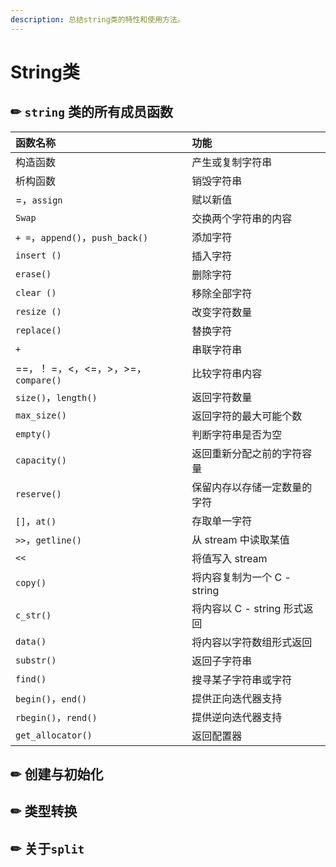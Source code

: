 ```yaml
---
description: 总结string类的特性和使用方法。
---
```


# String类

## ✏ `string` 类的所有成员函数

| 函数名称 | 功能 |
| :--- | :--- |
| 构造函数 | 产生或复制字符串 |
| 析构函数 | 销毁字符串 |
| =，`assign` | 赋以新值 |
| `Swap` | 交换两个字符串的内容 |
| `+ =`，`append()`，`push_back()` | 添加字符 |
| `insert ()` | 插入字符 |
| `erase()` | 删除字符 |
| `clear ()` | 移除全部字符 |
| `resize ()` | 改变字符数量 |
| `replace()` | 替换字符 |
| `+` | 串联字符串 |
| ==，！ =，&lt;，&lt;=，&gt;，&gt;=，`compare()` | 比较字符串内容 |
| `size()`，`length()` | 返回字符数量 |
| `max_size()` | 返回字符的最大可能个数 |
| `empty()` | 判断字符串是否为空 |
| `capacity()` | 返回重新分配之前的字符容量 |
| `reserve()` | 保留内存以存储一定数量的字符 |
| `[]`，`at()` | 存取单一字符 |
| `>>`，`getline()` | 从 stream 中读取某值 |
| `<<` | 将值写入 stream |
| `copy()` | 将内容复制为一个 C - string |
| `c_str()` | 将内容以 C - string 形式返回 |
| `data()` | 将内容以字符数组形式返回 |
| `substr()` | 返回子字符串 |
| `find()` | 搜寻某子字符串或字符 |
| `begin()`，`end()` | 提供正向迭代器支持 |
| `rbegin()`，`rend()` | 提供逆向迭代器支持 |
| `get_allocator()` | 返回配置器 |

## ✏ 创建与初始化



## ✏ 类型转换



## ✏ 关于`split`

